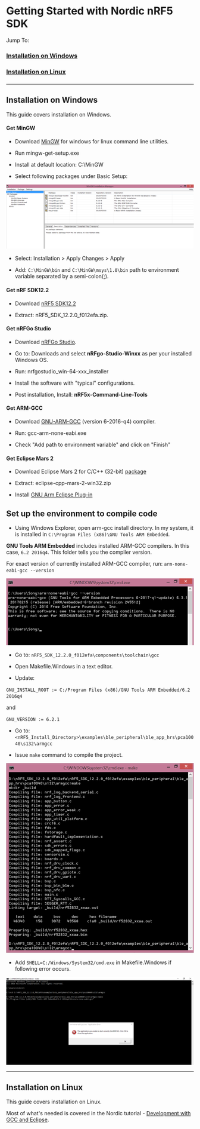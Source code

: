 # Getting Started with Nordic nRF5 SDK

Jump To:

<h3><a href="#windows">Installation on Windows</a><h3/>

<h3><a href="#linux">Installation on Linux</a><h3/>

<hr />

<h2 name="windows"> Installation on Windows </h2>

This guide covers installation on Windows.

#### Get MinGW

* Download [MinGW](https://sourceforge.net/projects/mingw/files/) for windows for linux command line utilities.

* Run mingw-get-setup.exe

* Install at default location: C:\MinGW

* Select following packages under Basic Setup:

![](images/mingw.png)

* Select: Installation > Apply Changes > Apply

* Add: `C:\MinGW\bin` and `C:\MinGW\msys\1.0\bin` path to environment variable separated by a semi-colon(;).

#### Get nRF SDK12.2
* Download [nRF5 SDK12.2 ](https://www.nordicsemi.com/eng/nordic/Products/nRF5-SDK/nRF5-SDK-v12-zip/54291)

* Extract: nRF5_SDK_12.2.0_f012efa.zip.

#### Get nRFGo Studio
* Download [nRFGo Studio](https://www.nordicsemi.com/chi/node_176/2.4GHz-RF/nRFgo-Studio).

* Go to: Downloads and select **nRFgo-Studio-Winxx** as per your installed Windows OS.

* Run: nrfgostudio_win-64-xxx_installer

* Install the software with "typical" configurations.

* Post installation, Install: **nRF5x-Command-Line-Tools**

#### Get ARM-GCC
* Download [GNU-ARM-GCC](https://developer.arm.com/open-source/gnu-toolchain/gnu-rm/downloads) (version 6-2016-q4) compiler.

* Run: gcc-arm-none-eabi.exe

* Check "Add path to environment variable" and click on "Finish"

#### Get Eclipse Mars 2
* Download Eclipse Mars 2 for C/C++ (32-bit) [package](http://www.eclipse.org/downloads/packages/release/Mars/2)

* Extract: eclipse-cpp-mars-2-win32.zip

* Install [GNU Arm Eclipse Plug-in](http://gnuarmeclipse.github.io/plugins/install/)

## Set up the environment to compile code

* Using Windows Explorer, open arm-gcc install directory. In my system, it is installed in `C:\Program Files (x86)\GNU Tools ARM Embedded`.

**GNU Tools ARM Embedded** includes installed ARM-GCC compilers. In this case, `6.2 2016q4`. This folder tells you the compiler version.

For exact version of currently installed ARM-GCC compiler, run:
` arm-none-eabi-gcc --version `

![](images/arm-none-eabi.png)

* Go to: `nRF5_SDK_12.2.0_f012efa\components\toolchain\gcc`

* Open Makefile.Windows in a text editor.

* Update:

`GNU_INSTALL_ROOT := C:/Program Files (x86)/GNU Tools ARM Embedded/6.2 2016q4`

and

`GNU_VERSION := 6.2.1`

* Go to: `<nRF5_Install_Directory>\examples\ble_peripheral\ble_app_hrs\pca10040\s132\armgcc`

* Issue `make` command to compile the project.

![](images/make.png)

* Add `SHELL=C:/Windows/System32/cmd.exe` in Makefile.Windows if following error occurs.

![](images/shell.png)

<hr />

<h2 name="linux"> Installation on Linux </h2>

This guide covers installation on Linux.

Most of what's needed is covered in the Nordic tutorial - [Development with GCC and Eclipse](https://devzone.nordicsemi.com/tutorials/7/).
